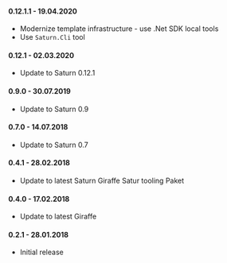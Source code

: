 #### 0.12.1.1 - 19.04.2020
* Modernize template infrastructure - use .Net SDK local tools
* Use `Saturn.Cli` tool

#### 0.12.1 - 02.03.2020
* Update to Saturn 0.12.1

#### 0.9.0 - 30.07.2019
* Update to Saturn 0.9

#### 0.7.0 - 14.07.2018
* Update to Saturn 0.7

#### 0.4.1 - 28.02.2018
* Update to latest Saturn Giraffe Satur tooling Paket

#### 0.4.0 - 17.02.2018
* Update to latest Giraffe

#### 0.2.1 - 28.01.2018

* Initial release